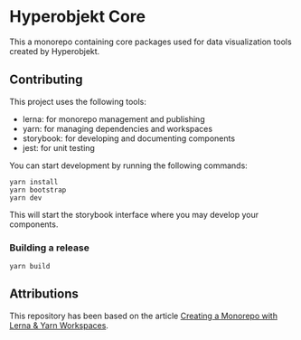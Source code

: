 # Hyperobjekt Core

This a monorepo containing core packages used for data visualization tools created by Hyperobjekt.

## Contributing

This project uses the following tools:

- lerna: for monorepo management and publishing
- yarn: for managing dependencies and workspaces
- storybook: for developing and documenting components
- jest: for unit testing

You can start development by running the following commands:

```
yarn install
yarn bootstrap
yarn dev
```

This will start the storybook interface where you may develop your components.

### Building a release

```
yarn build
```

## Attributions

This repository has been based on the article [Creating a Monorepo with Lerna & Yarn Workspaces](https://leerob.io/blog/monorepo-lerna-yarn-workspaces).
